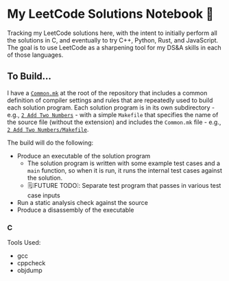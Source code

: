 # My LeetCode Solutions Notebook :green_book:
Tracking my LeetCode solutions here, with the intent to initially perform all the solutions in C, and eventually to try C++, Python, Rust, and JavaScript. The goal is to use LeetCode as a sharpening tool for my DS&A skills in each of those languages.

## To Build...
I have a [`Common.mk`](./Common.mk) at the root of the repository that includes a common definition of compiler settings and rules that are repeatedly used to build each solution program. Each solution program is in its own subdirectory - e.g., [`2 Add Two Numbers`](./2%20Add%20Two%20Numbers/) - with a simple `Makefile` that specifies the name of the source file (without the extension) and includes the `Common.mk` file - e.g., [`2 Add Two Numbers/Makefile`](./2%20Add%20Two%20Numbers/Makefile).  

The build will do the following:  
- Produce an executable of the solution program
   - The solution program is written with some example test cases and a `main` function, so when it is run, it runs the internal test cases against the solution.
   - :spiral_notepad::grey_exclamation:FUTURE TODO:grey_exclamation:: Separate test program that passes in various test case inputs
- Run a static analysis check against the source
- Produce a disassembly of the executable

### C
Tools Used:
- gcc
- cppcheck
- objdump